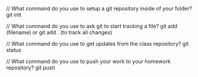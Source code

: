 // What command do you use to setup a git repository inside of your folder?
git init


// What command do you use to ask git to start tracking a file?
git add (filename) or git add . (to track all changes)


// What command do you use to get updates from the class repository?
git status


// What command do you use to push your work to your homework repository?
git push